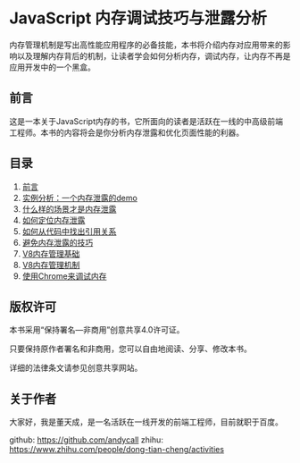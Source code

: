 # JavaScript 内存调试技巧与泄露分析

内存管理机制是写出高性能应用程序的必备技能，本书将介绍内存对应用带来的影响以及理解内存背后的机制，让读者学会如何分析内存，调试内存，让内存不再是应用开发中的一个黑盒。

## 前言
这是一本关于JavaScript内存的书，它所面向的读者是活跃在一线的中高级前端工程师。本书的内容将会是你分析内存泄露和优化页面性能的利器。


## 目录
 
1. [前言](./docs/getting%20started.md)
2. [实例分析：一个内存泄露的demo](./docs/demo%20analyse.md)
3. [什么样的场景才是内存泄露](./docs/typical%20scene%20of%20leaks.md)
4. [如何定位内存泄露](./docs/how%20to%20identify%20leaks.md)
5. [如何从代码中找出引用关系](./docs/find%20references%20from%20code.md)
6. [避免内存泄露的技巧](./docs/how%20to%20prevent%20leaks.md)
7. [V8内存管理基础](./docs/the%20value%20type%20in%20V8.md)
8. [V8内存管理机制](./docs/the%20mechanism%20of%20memory%20management%20in%20V8.md)
9. [使用Chrome来调试内存](./docs/how%20to%20debug%20memory%20with%20Chrome%20Devtools.md)

## 版权许可
本书采用“保持署名—非商用”创意共享4.0许可证。

只要保持原作者署名和非商用，您可以自由地阅读、分享、修改本书。

详细的法律条文请参见创意共享网站。

## 关于作者

大家好，我是董天成，是一名活跃在一线开发的前端工程师，目前就职于百度。

github: https://github.com/andycall
zhihu: https://www.zhihu.com/people/dong-tian-cheng/activities